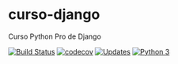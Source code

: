 # curso-django
Curso Python Pro de Django

[![Build Status](https://travis-ci.com/Marcio-Souza/curso-django.svg?branch=master)](https://travis-ci.com/Marcio-Souza/curso-django)
[![codecov](https://codecov.io/gh/Marcio-Souza/curso-django/branch/master/graph/badge.svg)](https://codecov.io/gh/Marcio-Souza/curso-django)
[![Updates](https://pyup.io/repos/github/Marcio-Souza/curso-django/shield.svg)](https://pyup.io/repos/github/Marcio-Souza/curso-django/)
[![Python 3](https://pyup.io/repos/github/Marcio-Souza/curso-django/python-3-shield.svg)](https://pyup.io/repos/github/Marcio-Souza/curso-django/)
